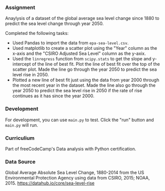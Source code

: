 ### Assignment

Anaylysis of a dataset of the global average sea level change since 1880 to predict the sea level change through year 2050.

Completed the following tasks:
* Used Pandas to import the data from `epa-sea-level.csv`.
* Used matplotlib to create a scatter plot using the "Year" column as the x-axis and the "CSIRO Adjusted Sea Level" column as the y-axix.
* Used the `linregress` function from `scipy.stats` to get the slope and y-intercept of the line of best fit. Plot the line of best fit over the top of the scatter plot. Made the line go through the year 2050 to predict the sea level rise in 2050.
* Plotted a new line of best fit just using the data from year 2000 through the most recent year in the dataset. Made the line also go through the year 2050 to predict the sea level rise in 2050 if the rate of rise continues as it has since the year 2000.


### Development

For development, you can use `main.py` to test. Click the "run" button and `main.py` will run.

### Curriculium

Part of freeCodeCamp's Data analysis with Python certification.

### Data Source
Global Average Absolute Sea Level Change, 1880-2014 from the US Environmental Protection Agency using data from CSIRO, 2015; NOAA, 2015.
https://datahub.io/core/sea-level-rise
